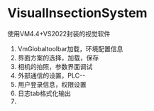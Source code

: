 # VisualInsectionSystem

使用VM4.4+VS2022封装的视觉软件


1. VmGlobaltoolbar加载，环境配置信息
2. 界面方案的选择，加载，保存
3. 相机的拍照，参数界面调试
4. 外部通信的设置，PLC--
5. 用户登录信息，权限设置
6. 日志tab格式化输出
7. 
